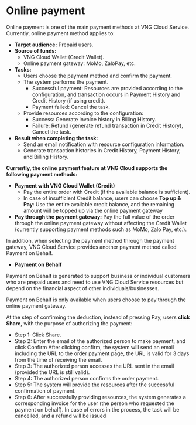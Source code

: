 # Online payment

Online payment is one of the main payment methods at VNG Cloud Service. Currently, online payment method applies to:&#x20;

* **Target audience:** Prepaid users.
* **Source of funds:**&#x20;
  * VNG Cloud Wallet (Credit Wallet).
  * Online payment gateway: MoMo, ZaloPay, etc.&#x20;
* **Tasks:**&#x20;
  * Users choose the payment method and confirm the payment.
  * The system performs the payment.
    * Successful payment: Resources are provided according to the configuration, and transaction occurs in Payment History and Credit History (if using credit).
    * Payment failed: Cancel the task.
  * Provide resources according to the configuration:&#x20;
    * Success: Generate invoice history in Billing History.
    * Failure: Refund (generate refund transaction in Credit History), Cancel the task.
* **Result when completing the task:**&#x20;
  * Send an email notification with resource configuration information.
  * Generate transaction histories in Credit History, Payment History, and Billing History.

**Currently, the online payment feature at VNG Cloud supports the following payment methods:**

* **Payment with VNG Cloud Wallet (Credit)**&#x20;
  * Pay the entire order with Credit (if the available balance is sufficient).
  * In case of insufficient Credit balance, users can choose **Top up & Pay**: Use the entire available credit balance, and the remaining amount will be topped up via the online payment gateway
* **Pay through the payment gateway:** Pay the full value of the order through the online payment gateway without affecting the Credit Wallet (currently supporting payment methods such as MoMo, Zalo Pay, etc.).

In addition, when selecting the payment method through the payment gateway, VNG Cloud Service provides another payment method called Payment on Behalf.

* **Payment on Behalf**

Payment on Behalf is generated to support business or individual customers who are prepaid users and need to use VNG Cloud Service resources but depend on the financial aspect of other individuals/businesses.&#x20;

Payment on Behalf is only available when users choose to pay through the online payment gateway.&#x20;

At the step of confirming the deduction, instead of pressing Pay, users **click Share**, with the purpose of authorizing the payment:&#x20;

* Step 1: Click Share.
* Step 2: Enter the email of the authorized person to make payment, and click Confirm After clicking confirm, the system will send an email including the URL to the order payment page, the URL is valid for 3 days from the time of receiving the email.
* Step 3: The authorized person accesses the URL sent in the email (provided the URL is still valid).
* Step 4: The authorized person confirms the order payment.
* Step 5: The system will provide the resources after the successful confirmation of payment.&#x20;
* Step 6: After successfully providing resources, the system generates a corresponding invoice for the user (the person who requested the payment on behalf). In case of errors in the process, the task will be cancelled, and a refund will be issued

